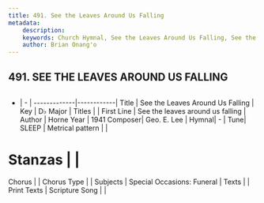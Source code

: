 ```yaml
---
title: 491. See the Leaves Around Us Falling
metadata:
    description: 
    keywords: Church Hymnal, See the Leaves Around Us Falling, See the leaves around us falling, 
    author: Brian Onang'o
---
```



## 491. SEE THE LEAVES AROUND US FALLING

```txt

```

- |   -  |
-------------|------------|
Title | See the Leaves Around Us Falling |
Key | D♭ Major |
Titles |  |
First Line | See the leaves around us falling |
Author | Horne
Year | 1941
Composer| Geo. E. Lee |
Hymnal|  - |
Tune| SLEEP |
Metrical pattern | |
# Stanzas |  |
Chorus |  |
Chorus Type |  |
Subjects | Special Occasions: Funeral |
Texts |  |
Print Texts | 
Scripture Song |  |
  
